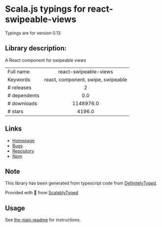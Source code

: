 
# Scala.js typings for react-swipeable-views

Typings are for version 0.13

## Library description:
A React component for swipeable views

|                    |                 |
| ------------------ | :-------------: |
| Full name          | react-swipeable-views |
| Keywords           | react, component, swipe, swipeable |
| # releases         | 2 |
| # dependents       | 0.0 |
| # downloads        | 1148976.0 |
| # stars            | 4196.0 |

## Links
- [Homepage](https://github.com/oliviertassinari/react-swipeable-views#readme)
- [Bugs](https://github.com/oliviertassinari/react-swipeable-views/issues)
- [Repository](https://github.com/oliviertassinari/react-swipeable-views)
- [Npm](https://www.npmjs.com/package/react-swipeable-views)
    


## Note
This library has been generated from typescript code from [DefinitelyTyped](https://definitelytyped.org).

Provided with :purple_heart: from [ScalablyTyped](https://github.com/oyvindberg/ScalablyTyped)

## Usage
See [the main readme](../../readme.md) for instructions.


